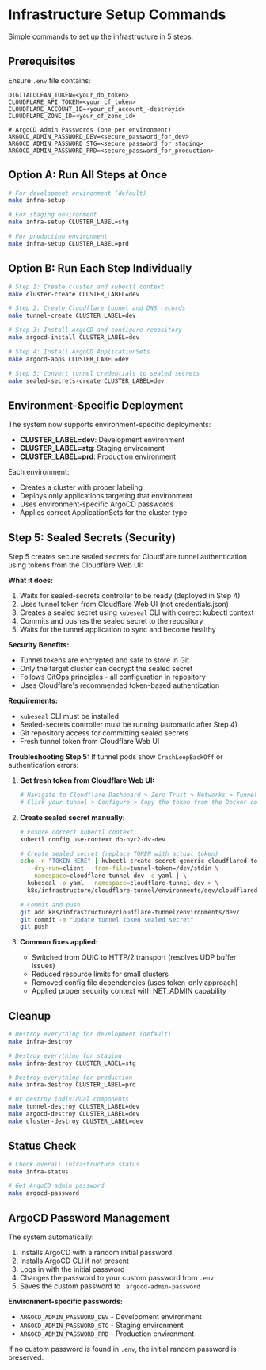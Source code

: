  # Infrastructure Setup Commands

Simple commands to set up the infrastructure in 5 steps.

## Prerequisites

Ensure `.env` file contains:
```
DIGITALOCEAN_TOKEN=<your_do_token>
CLOUDFLARE_API_TOKEN=<your_cf_token>
CLOUDFLARE_ACCOUNT_ID=<your_cf_account_-destroyid>
CLOUDFLARE_ZONE_ID=<your_cf_zone_id>

# ArgoCD Admin Passwords (one per environment)
ARGOCD_ADMIN_PASSWORD_DEV=<secure_password_for_dev>
ARGOCD_ADMIN_PASSWORD_STG=<secure_password_for_staging>
ARGOCD_ADMIN_PASSWORD_PRD=<secure_password_for_production>
```

## Option A: Run All Steps at Once

```bash
# For development environment (default)
make infra-setup

# For staging environment
make infra-setup CLUSTER_LABEL=stg

# For production environment  
make infra-setup CLUSTER_LABEL=prd
```

## Option B: Run Each Step Individually

```bash
# Step 1: Create cluster and kubectl context
make cluster-create CLUSTER_LABEL=dev

# Step 2: Create Cloudflare tunnel and DNS records
make tunnel-create CLUSTER_LABEL=dev

# Step 3: Install ArgoCD and configure repository
make argocd-install CLUSTER_LABEL=dev

# Step 4: Install ArgoCD ApplicationSets
make argocd-apps CLUSTER_LABEL=dev

# Step 5: Convert tunnel credentials to sealed secrets
make sealed-secrets-create CLUSTER_LABEL=dev
```

## Environment-Specific Deployment

The system now supports environment-specific deployments:

- **CLUSTER_LABEL=dev**: Development environment
- **CLUSTER_LABEL=stg**: Staging environment  
- **CLUSTER_LABEL=prd**: Production environment

Each environment:
- Creates a cluster with proper labeling
- Deploys only applications targeting that environment
- Uses environment-specific ArgoCD passwords
- Applies correct ApplicationSets for the cluster type

## Step 5: Sealed Secrets (Security)

Step 5 creates secure sealed secrets for Cloudflare tunnel authentication using tokens from the Cloudflare Web UI:

**What it does:**
1. Waits for sealed-secrets controller to be ready (deployed in Step 4)
2. Uses tunnel token from Cloudflare Web UI (not credentials.json)
3. Creates a sealed secret using `kubeseal` CLI with correct kubectl context
4. Commits and pushes the sealed secret to the repository
5. Waits for the tunnel application to sync and become healthy

**Security Benefits:**
- Tunnel tokens are encrypted and safe to store in Git
- Only the target cluster can decrypt the sealed secret
- Follows GitOps principles - all configuration in repository
- Uses Cloudflare's recommended token-based authentication

**Requirements:**
- `kubeseal` CLI must be installed
- Sealed-secrets controller must be running (automatic after Step 4)
- Git repository access for committing sealed secrets
- Fresh tunnel token from Cloudflare Web UI

**Troubleshooting Step 5:**
If tunnel pods show `CrashLoopBackOff` or authentication errors:

1. **Get fresh token from Cloudflare Web UI:**
   ```bash
   # Navigate to Cloudflare Dashboard > Zero Trust > Networks > Tunnels
   # Click your tunnel > Configure > Copy the token from the Docker command
   ```

2. **Create sealed secret manually:**
   ```bash
   # Ensure correct kubectl context
   kubectl config use-context do-nyc2-dv-dev
   
   # Create sealed secret (replace TOKEN with actual token)
   echo -n "TOKEN_HERE" | kubectl create secret generic cloudflared-token \
     --dry-run=client --from-file=tunnel-token=/dev/stdin \
     --namespace=cloudflare-tunnel-dev -o yaml | \
     kubeseal -o yaml --namespace=cloudflare-tunnel-dev > \
     k8s/infrastructure/cloudflare-tunnel/environments/dev/cloudflared-token-sealedsecret.yaml
   
   # Commit and push
   git add k8s/infrastructure/cloudflare-tunnel/environments/dev/
   git commit -m "Update tunnel token sealed secret"
   git push
   ```

3. **Common fixes applied:**
   - Switched from QUIC to HTTP/2 transport (resolves UDP buffer issues)
   - Reduced resource limits for small clusters
   - Removed config file dependencies (uses token-only approach)
   - Applied proper security context with NET_ADMIN capability

## Cleanup

```bash
# Destroy everything for development (default)
make infra-destroy

# Destroy everything for staging
make infra-destroy CLUSTER_LABEL=stg

# Destroy everything for production
make infra-destroy CLUSTER_LABEL=prd

# Or destroy individual components
make tunnel-destroy CLUSTER_LABEL=dev
make argocd-destroy CLUSTER_LABEL=dev
make cluster-destroy CLUSTER_LABEL=dev
```

## Status Check

```bash
# Check overall infrastructure status
make infra-status

# Get ArgoCD admin password
make argocd-password
```

## ArgoCD Password Management

The system automatically:
1. Installs ArgoCD with a random initial password
2. Installs ArgoCD CLI if not present
3. Logs in with the initial password
4. Changes the password to your custom password from `.env`
5. Saves the custom password to `.argocd-admin-password`

**Environment-specific passwords:**
- `ARGOCD_ADMIN_PASSWORD_DEV` - Development environment
- `ARGOCD_ADMIN_PASSWORD_STG` - Staging environment  
- `ARGOCD_ADMIN_PASSWORD_PRD` - Production environment

If no custom password is found in `.env`, the initial random password is preserved.